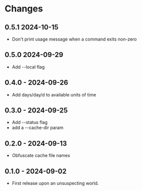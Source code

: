 # Changes

## 0.5.1 2024-10-15

- Don't print usage message when a command exits non-zero

## 0.5.0 2024-09-29

- Add --local flag

## 0.4.0 - 2024-09-26

- Add days/day/d to available units of time

## 0.3.0 - 2024-09-25

- Add --status flag
- add a --cache-dir param

## 0.2.0 - 2024-09-13

- Obfuscate cache file names

## 0.1.0 - 2024-09-02

- First release upon an unsuspecting world.
